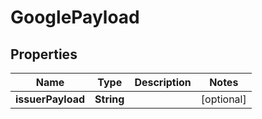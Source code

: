 
# GooglePayload

## Properties
Name | Type | Description | Notes
------------ | ------------- | ------------- | -------------
**issuerPayload** | **String** |  |  [optional]



